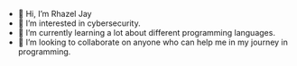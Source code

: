 - 👋 Hi, I’m Rhazel Jay
- 👀 I’m interested in cybersecurity.
- 🌱 I’m currently learning a lot about different programming languages.
- 💞️ I’m looking to collaborate on anyone who can help me in my journey in programming.


<!---
rhazeljay/rhazeljay is a ✨ special ✨ repository because its `README.md` (this file) appears on your GitHub profile.
You can click the Preview link to take a look at your changes.
--->
